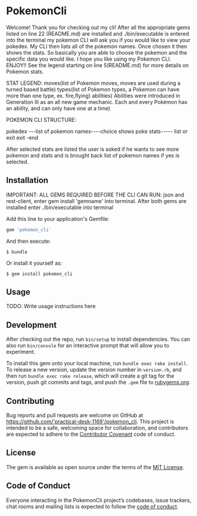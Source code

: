 # PokemonCli

Welcome! Thank you for checking out my cli! After all the appropriate gems listed on line 22 (README.md)  are installed and ./bin/executable is entered into the terminal my pokemon CLI will ask you if you would like to view your pokedex.  My CLI then lists all of the pokemon names. Once chosen it then shows the stats.  So basically you are able to choose the pokemon and the specific data you would like. I hope you like using my Pokemon CLI. ENJOY!! See the legend starting on line 5(README.md) for more details on Pokemon stats.

STAT LEGEND: moves(list of Pokemon moves, moves are used during a turned based battle)
             types(list of Pokemon types, a Pokemon can have more than one type, ex. fire,flying)
             abilities( Abilities were introduced in Generation III as an all new game mechanic. Each and every Pokémon has an ability, and can only have one at a time)
             
POKEMON CLI STRUCTURE:

                           
                                        
                                      
pokedex ---list of pokemon names----choice shows poke stats----- list or exit 
exit -end                                 
                                          
                                                     
 After selected stats are listed the user is asked if he wants to see more pokemon and stats and is brought back list of pokemon names if yes is selected.                                                    
                                                     

## Installation
IMPORTANT: ALL GEMS REQUIRED BEFORE THE CLI CAN RUN: json and rest-client, enter gem install 'gemname' into terminal.
After both gems are installed enter ./bin/executable into terminal





Add this line to your application's Gemfile:

```ruby
gem 'pokemon_cli'
```

And then execute:

    $ bundle

Or install it yourself as:

    $ gem install pokemon_cli
    
    

## Usage

TODO: Write usage instructions here

## Development

After checking out the repo, run `bin/setup` to install dependencies. You can also run `bin/console` for an interactive prompt that will allow you to experiment.

To install this gem onto your local machine, run `bundle exec rake install`. To release a new version, update the version number in `version.rb`, and then run `bundle exec rake release`, which will create a git tag for the version, push git commits and tags, and push the `.gem` file to [rubygems.org](https://rubygems.org).

## Contributing

Bug reports and pull requests are welcome on GitHub at https://github.com/'practical-desk-1169'/pokemon_cli. This project is intended to be a safe, welcoming space for collaboration, and contributors are expected to adhere to the [Contributor Covenant](http://contributor-covenant.org) code of conduct.

## License

The gem is available as open source under the terms of the [MIT License](https://opensource.org/licenses/MIT).

## Code of Conduct

Everyone interacting in the PokemonCli project’s codebases, issue trackers, chat rooms and mailing lists is expected to follow the [code of conduct](https://github.com/'practical-desk-1169'/pokemon_cli/blob/master/CODE_OF_CONDUCT.md).
